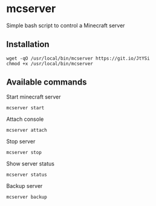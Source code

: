 # mcserver
Simple bash script to control a Minecraft server


## Installation
```
wget -qO /usr/local/bin/mcserver https://git.io/JtYSi
chmod +x /usr/local/bin/mcserver
```



## Available commands
Start minecraft server
```
mcserver start
```
Attach console
```
mcserver attach
```
Stop server
```
mcserver stop
```
Show server status
```
mcserver status
```
Backup server
```
mcserver backup
```
